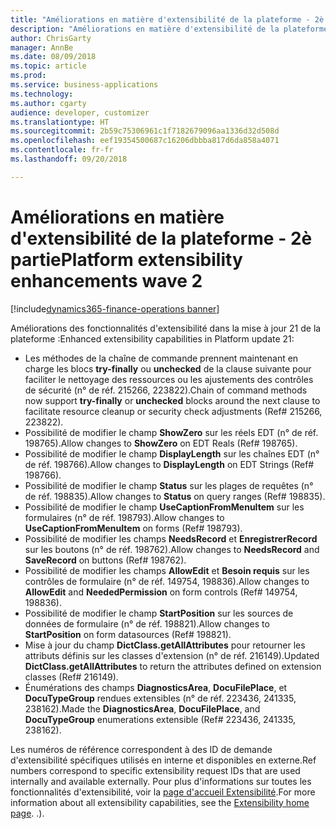 ```yaml
---
title: "Améliorations en matière d'extensibilité de la plateforme - 2è partie"
description: "Améliorations en matière d'extensibilité de la plateforme - 2è partie"
author: ChrisGarty
manager: AnnBe
ms.date: 08/09/2018
ms.topic: article
ms.prod: 
ms.service: business-applications
ms.technology: 
ms.author: cgarty
audience: developer, customizer
ms.translationtype: HT
ms.sourcegitcommit: 2b59c75306961c1f7182679096aa1336d32d508d
ms.openlocfilehash: eef19354500687c16206dbbba817d6da858a4071
ms.contentlocale: fr-fr
ms.lasthandoff: 09/20/2018

---
```


# <a name="platform-extensibility-enhancements-wave-2"></a><span data-ttu-id="88271-103">Améliorations en matière d'extensibilité de la plateforme - 2è partie</span><span class="sxs-lookup"><span data-stu-id="88271-103">Platform extensibility enhancements wave 2</span></span>

[!include[dynamics365-finance-operations banner](../includes/dynamics365-finance-operations.md)]

<span data-ttu-id="88271-104">Améliorations des fonctionnalités d'extensibilité dans la mise à jour 21 de la plateforme :</span><span class="sxs-lookup"><span data-stu-id="88271-104">Enhanced extensibility capabilities in Platform update 21:</span></span>
- <span data-ttu-id="88271-105">Les méthodes de la chaîne de commande prennent maintenant en charge les blocs **try-finally** ou **unchecked** de la clause suivante pour faciliter le nettoyage des ressources ou les ajustements des contrôles de sécurité (n° de réf. 215266, 223822).</span><span class="sxs-lookup"><span data-stu-id="88271-105">Chain of command methods now support **try-finally** or **unchecked** blocks around the next clause to facilitate resource cleanup  or security check adjustments (Ref# 215266, 223822).</span></span>
- <span data-ttu-id="88271-106">Possibilité de modifier le champ **ShowZero** sur les réels EDT (n° de réf. 198765).</span><span class="sxs-lookup"><span data-stu-id="88271-106">Allow changes to **ShowZero** on EDT Reals (Ref# 198765).</span></span>
- <span data-ttu-id="88271-107">Possibilité de modifier le champ **DisplayLength** sur les chaînes EDT (n° de réf. 198766).</span><span class="sxs-lookup"><span data-stu-id="88271-107">Allow changes to **DisplayLength** on EDT Strings (Ref# 198766).</span></span>
- <span data-ttu-id="88271-108">Possibilité de modifier le champ **Status** sur les plages de requêtes (n° de réf. 198835).</span><span class="sxs-lookup"><span data-stu-id="88271-108">Allow changes to **Status** on query ranges (Ref# 198835).</span></span>
- <span data-ttu-id="88271-109">Possibilité de modifier le champ **UseCaptionFromMenuItem** sur les formulaires (n° de réf. 198793).</span><span class="sxs-lookup"><span data-stu-id="88271-109">Allow changes to **UseCaptionFromMenuItem** on forms (Ref# 198793).</span></span>
- <span data-ttu-id="88271-110">Possibilité de modifier les champs **NeedsRecord** et **EnregistrerRecord** sur les boutons (n° de réf. 198762).</span><span class="sxs-lookup"><span data-stu-id="88271-110">Allow changes to **NeedsRecord** and **SaveRecord** on buttons (Ref# 198762).</span></span>
- <span data-ttu-id="88271-111">Possibilité de modifier les champs **AllowEdit** et **Besoin requis** sur les contrôles de formulaire (n° de réf. 149754, 198836).</span><span class="sxs-lookup"><span data-stu-id="88271-111">Allow changes to **AllowEdit** and **NeededPermission** on form controls (Ref# 149754, 198836).</span></span>
- <span data-ttu-id="88271-112">Possibilité de modifier le champ **StartPosition** sur les sources de données de formulaire (n° de réf. 198821).</span><span class="sxs-lookup"><span data-stu-id="88271-112">Allow changes to **StartPosition** on form datasources (Ref# 198821).</span></span>
- <span data-ttu-id="88271-113">Mise à jour du champ **DictClass.getAllAttributes** pour retourner les attributs définis sur les classes d'extension (n° de réf. 216149).</span><span class="sxs-lookup"><span data-stu-id="88271-113">Updated **DictClass.getAllAttributes** to return the attributes defined on extension classes (Ref# 216149).</span></span>
- <span data-ttu-id="88271-114">Énumérations des champs **DiagnosticsArea**, **DocuFilePlace**, et **DocuTypeGroup** rendues extensibles (n° de réf. 223436, 241335, 238162).</span><span class="sxs-lookup"><span data-stu-id="88271-114">Made the **DiagnosticsArea**, **DocuFilePlace**, and **DocuTypeGroup** enumerations extensible (Ref# 223436, 241335, 238162).</span></span>

<span data-ttu-id="88271-115">Les numéros de référence correspondent à des ID de demande d'extensibilité spécifiques utilisés en interne et disponibles en externe.</span><span class="sxs-lookup"><span data-stu-id="88271-115">Ref numbers correspond to specific extensibility request IDs that are used internally and available externally.</span></span>
<span data-ttu-id="88271-116">Pour plus d'informations sur toutes les fonctionnalités d'extensibilité, voir la [page d'accueil Extensibilité](/dynamics365/unified-operations/dev-itpro/extensibility/extensibility-home-page).</span><span class="sxs-lookup"><span data-stu-id="88271-116">For more information about all extensibility capabilities, see the [Extensibility home page](/dynamics365/unified-operations/dev-itpro/extensibility/extensibility-home-page).</span></span>
<span data-ttu-id="88271-117">.</span><span class="sxs-lookup"><span data-stu-id="88271-117">).</span></span>


